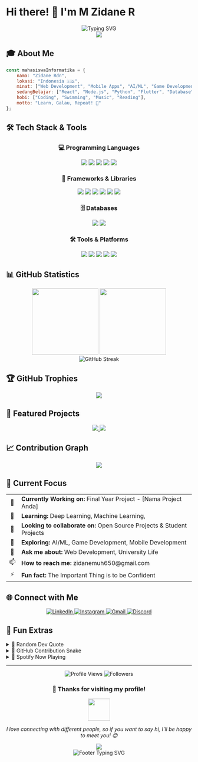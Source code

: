 # Hi there! 👋 I'm M Zidane R

<div align="center">
  <img src="https://readme-typing-svg.demolab.com?font=Fira+Code&size=32&duration=2800&pause=2000&color=A9FEF7&center=true&vCenter=true&width=940&lines=Welcome+to+my+GitHub+Profile!;I'm+a+Computer+Science;Passionate+about+Coding+%26+Technology;Always+learning+new+things!" alt="Typing SVG" />
</div>

<div align="center">
  <img src="https://capsule-render.vercel.app/api?type=waving&color=gradient&height=200&section=header&text=Hello%20World!&fontSize=80&fontAlignY=35&animation=twinkling&fontColor=gradient" />
</div>

## 🎓 About Me

```javascript
const mahasiswaInformatika = {
    nama: "Zidane Rdn",
    lokasi: "Indonesia 🇮🇩",
    minat: ["Web Development", "Mobile Apps", "AI/ML", "Game Development"],
    sedangBelajar: ["React", "Node.js", "Python", "Flutter", "Database"],
    hobi: ["Coding", "Swimming", "Music", "Reading"],
    motto: "Learn, Galau, Repeat! 🚀"
};
```

## 🛠️ Tech Stack & Tools

<div align="center">

### 💻 Programming Languages
<p>
  <img src="https://img.shields.io/badge/JavaScript-F7DF1E?style=for-the-badge&logo=javascript&logoColor=black" />
  <img src="https://img.shields.io/badge/Python-3776AB?style=for-the-badge&logo=python&logoColor=white" />
  <img src="https://img.shields.io/badge/C++-00599C?style=for-the-badge&logo=cplusplus&logoColor=white" />
  <img src="https://img.shields.io/badge/HTML5-E34F26?style=for-the-badge&logo=html5&logoColor=white" />
  <img src="https://img.shields.io/badge/CSS3-1572B6?style=for-the-badge&logo=css3&logoColor=white" />
</p>

### 🚀 Frameworks & Libraries
<p>
  <img src="https://img.shields.io/badge/React-20232A?style=for-the-badge&logo=react&logoColor=61DAFB" />
  <img src="https://img.shields.io/badge/Node.js-43853D?style=for-the-badge&logo=node.js&logoColor=white" />
  <img src="https://img.shields.io/badge/Express.js-404D59?style=for-the-badge&logo=express&logoColor=white" />
  <img src="https://img.shields.io/badge/Flutter-02569B?style=for-the-badge&logo=flutter&logoColor=white" />
  <img src="https://img.shields.io/badge/Bootstrap-563D7C?style=for-the-badge&logo=bootstrap&logoColor=white" />
  <img src="https://img.shields.io/badge/Tailwind_CSS-38B2AC?style=for-the-badge&logo=tailwind-css&logoColor=white" />
</p>

### 🗄️ Databases
<p>
  <img src="https://img.shields.io/badge/MySQL-00000F?style=for-the-badge&logo=mysql&logoColor=white" />
  <img src="https://img.shields.io/badge/MongoDB-4EA94B?style=for-the-badge&logo=mongodb&logoColor=white" />
</p>

### 🛠️ Tools & Platforms
<p>
  <img src="https://img.shields.io/badge/Git-F05032?style=for-the-badge&logo=git&logoColor=white" />
  <img src="https://img.shields.io/badge/GitHub-100000?style=for-the-badge&logo=github&logoColor=white" />
  <img src="https://img.shields.io/badge/VS_Code-007ACC?style=for-the-badge&logo=visual-studio-code&logoColor=white" />
  <img src="https://img.shields.io/badge/Figma-F24E1E?style=for-the-badge&logo=figma&logoColor=white" />
  <img src="https://img.shields.io/badge/Postman-FF6C37?style=for-the-badge&logo=postman&logoColor=white" />
</p>

</div>

## 📊 GitHub Statistics

<div align="center">
  <img height="180em" src="https://github-readme-stats.vercel.app/api?username=zidan-rdn&show_icons=true&theme=tokyonight&include_all_commits=true&count_private=true&hide_border=true&bg_color=0D1117"/>
  <img height="180em" src="https://github-readme-stats.vercel.app/api/top-langs/?username=zidan-rdn&layout=compact&langs_count=8&theme=tokyonight&hide_border=true&bg_color=0D1117"/>
</div>

<div align="center">
  <img src="https://github-readme-streak-stats.herokuapp.com/?user=zidan-rdn&theme=tokyonight&hide_border=true&background=0D1117" alt="GitHub Streak"/>
</div>

## 🏆 GitHub Trophies
<div align="center">
  <img src="https://github-profile-trophy.vercel.app/?username=zidan-rdn&theme=tokyonight&no-frame=true&no-bg=true&margin-w=4&column=7"/>
</div>

## 🌟 Featured Projects

<div align="center">
  <a href="https://github.com/USERNAME_GITHUB_ANDA/NAMA-PROJECT-1">
    <img src="https://github-readme-stats.vercel.app/api/pin/?username=zidan-rdn&repo=NAMA-PROJECT-1&theme=tokyonight&hide_border=true&bg_color=0D1117" />
  </a>
  <a href="https://github.com/USERNAME_GITHUB_ANDA/NAMA-PROJECT-2">
    <img src="https://github-readme-stats.vercel.app/api/pin/?username=zidan-rdn&repo=NAMA-PROJECT-2&theme=tokyonight&hide_border=true&bg_color=0D1117" />
  </a>
</div>

## 📈 Contribution Graph
<div align="center">
  <img src="https://github-readme-activity-graph.vercel.app/graph?username=zidan-rdn&theme=tokyo-night&bg_color=0D1117&color=9be9a8&line=9be9a8&point=9be9a8&area=true&hide_border=true" />
</div>

## 🎯 Current Focus

<table align="center">
  <tr>
    <td align="center">🔭</td>
    <td><strong>Currently Working on:</strong> Final Year Project - [Nama Project Anda]</td>
  </tr>
  <tr>
    <td align="center">🌱</td>
    <td><strong>Learning:</strong> Deep Learning, Machine Learning, </td>
  </tr>
  <tr>
    <td align="center">👯</td>
    <td><strong>Looking to collaborate on:</strong> Open Source Projects & Student Projects</td>
  </tr>
  <tr>
    <td align="center">🤔</td>
    <td><strong>Exploring:</strong> AI/ML, Game Development, Mobile Development</td>
  </tr>
  <tr>
    <td align="center">💬</td>
    <td><strong>Ask me about:</strong> Web Development, University Life</td>
  </tr>
  <tr>
    <td align="center">📫</td>
    <td><strong>How to reach me:</strong> zidanemuh650@gmail.com</td>
  </tr>
  <tr>
    <td align="center">⚡</td>
    <td><strong>Fun fact:</strong> The Important Thing is to be Confident</td>
  </tr>
</table>

## 🌐 Connect with Me

<div align="center">
  <a href="https://linkedin.com/in/zidan.rdn">
    <img src="https://img.shields.io/badge/LinkedIn-0077B5?style=for-the-badge&logo=linkedin&logoColor=white" alt="LinkedIn"/>
  </a>
  <a href="https://instagram.com/zidan.rdn">
    <img src="https://img.shields.io/badge/Instagram-E4405F?style=for-the-badge&logo=instagram&logoColor=white" alt="Instagram"/>
  </a>
  <a href="mailto:zidanemuh650@gmail.com">
    <img src="https://img.shields.io/badge/Gmail-D14836?style=for-the-badge&logo=gmail&logoColor=white" alt="Gmail"/>
  </a>
  <a href="https://discord.com/users/DISCORD_ID">
    <img src="https://img.shields.io/badge/Discord-7289DA?style=for-the-badge&logo=discord&logoColor=white" alt="Discord"/>
  </a>
</div>

## 🎨 Fun Extras

<details>
<summary>🎯 Random Dev Quote</summary>
<br>
<div align="center">
  <img src="https://quotes-github-readme.vercel.app/api?type=horizontal&theme=tokyonight" />
</div>
</details>

<details>
<summary>🐍 GitHub Contribution Snake</summary>
<br>
<div align="center">
  <img src="https://github.com/USERNAME_GITHUB_ANDA/zidan-rdn/blob/output/github-contribution-grid-snake.svg" alt="Snake animation"/>
</div>
</details>

<details>
<summary>🎵 Spotify Now Playing</summary>
<br>
<div align="center">
  <img src="https://spotify-github-profile.vercel.app/api/spotify?background_color=0d1117&border_color=ffffff" alt="Spotify Playing"/>
</div>
</details>

---

<div align="center">
  <img src="https://komarev.com/ghpvc/?username=USERNAME_GITHUB_ANDA&label=Profile%20Views&color=brightgreen&style=for-the-badge" alt="Profile Views"/>
  <img src="https://img.shields.io/github/followers/USERNAME_GITHUB_ANDA?label=Followers&style=for-the-badge&color=blue" alt="Followers"/>
</div>

<div align="center">
  <h3>💖 Thanks for visiting my profile!</h3>
  <img src="https://media.giphy.com/media/LnQjpWaON8nhr21vNW/giphy.gif" width="60">
  <p><em>I love connecting with different people, so if you want to say hi, I'll be happy to meet you! 😊</em></p>
</div>

<div align="center">
  <img src="https://capsule-render.vercel.app/api?type=waving&color=gradient&height=100&section=footer" />
</div>

<!-- Animated Footer -->
<div align="center">
  <img src="https://readme-typing-svg.demolab.com?font=Fira+Code&size=20&duration=3000&pause=1000&color=58A6FF&center=true&vCenter=true&width=600&lines=Thanks+for+visiting!;Happy+Coding!+%F0%9F%9A%80;Let's+build+something+amazing+together!" alt="Footer Typing SVG" />
</div>
